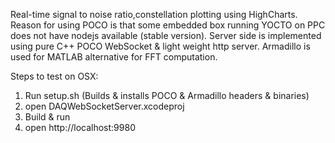 Real-time signal to noise ratio,constellation plotting using HighCharts.
Reason for using POCO is that some embedded box running YOCTO on PPC does not have nodejs available (stable version). 
Server side is implemented using pure C++ POCO WebSocket & light weight http server.
Armadillo is used for MATLAB alternative for FFT computation.

Steps to test on OSX:
1. Run setup.sh (Builds & installs POCO & Armadillo headers & binaries)
2. open DAQWebSocketServer.xcodeproj
3. Build & run
4. open http://localhost:9980
